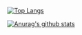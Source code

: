 

[![Top Langs](https://github-readme-stats.vercel.app/api/top-langs/?username=heartleth)](https://github.com/anuraghazra/github-readme-stats)

[![Anurag's github stats](https://github-readme-stats.vercel.app/api?username=heartleth)](https://github.com/anuraghazra/github-readme-stats)
